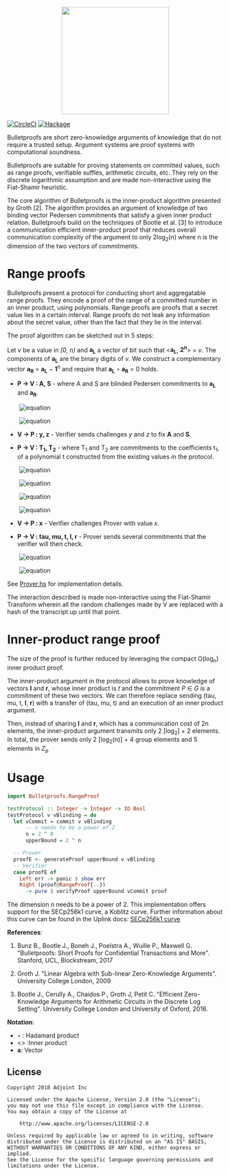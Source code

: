 <p align="center">
  <a href="http://www.adjoint.io"><img src="https://www.adjoint.io/assets/img/adjoint-logo@2x.png" width="250"/></a>
</p>

[![CircleCI](https://circleci.com/gh/adjoint-io/bulletproofs.svg?style=svg)](https://circleci.com/gh/adjoint-io/bulletproofs)
[![Hackage](https://img.shields.io/hackage/v/bulletproofs.svg)](http://hackage.haskell.org/package/bulletproofs)

Bulletproofs are short zero-knowledge arguments of knowledge that do not require a trusted setup.
Argument systems are proof systems with computational soundness.

Bulletproofs are suitable for proving statements on committed values, such as range proofs, verifiable suffles, arithmetic circuits, etc.
They rely on the discrete logarithmic assumption and are made non-interactive using
the Fiat-Shamir heuristic.

The core algorithm of Bulletproofs is the inner-product algorithm presented by Groth [2].
The algorithm provides an argument of knowledge of two binding vector Pedersen commitments that satisfy a given inner product relation.
Bulletproofs build on the techniques of Bootle et al. [3] to introduce a communication efficient inner-product proof that reduces
overall communication complexity of the argument to only 2log<sub>2</sub>(n) where n is the dimension
of the two vectors of commitments.


Range proofs
============

Bulletproofs present a protocol for conducting short and aggregatable range proofs.
They encode a proof of the range of a committed number in an inner product, using polynomials.
Range proofs are proofs that a secret value lies in a certain interval.
Range proofs do not leak any information about the secret value, other
than the fact that they lie in the interval.

The proof algorithm can be sketched out in 5 steps:

Let _v_ be a value in _[0, n)_ and **a<sub>L</sub>** a vector of bit such that <**a<sub>L</sub>**, **2<sup>n</sup>**> = _v_.
The components of **a<sub>L</sub>** are the binary digits of _v_.
We construct a complementary vector **a<sub>R</sub>** = **a<sub>L</sub>** − **1**<sup>n</sup>
and require that **a<sub>L</sub>** ◦ **a<sub>R</sub>** = 0 holds.

- **P -> V : A, S** - where A and S are blinded Pedersen commitments to **a<sub>L</sub>** and **a<sub>R</sub>**.

&nbsp;&nbsp;&nbsp;&nbsp;&nbsp;&nbsp; ![equation](https://latex.codecogs.com/gif.latex?\\&space;$&space;A&space;=&space;h&space;\cdot&space;\alpha&space;&plus;&space;\textbf{g}&space;\cdot&space;\textbf{a}_L&space;&plus;&space;\textbf{h}&space;\cdot&space;\textbf{a}_R&space;\in&space;\mathcal{G}&space;$)

&nbsp;&nbsp;&nbsp;&nbsp;&nbsp;&nbsp; ![equation](https://latex.codecogs.com/gif.latex?\\&space;$&space;S&space;=&space;h&space;\cdot&space;\rho&space;&plus;&space;\textbf{g}&space;\cdot&space;\textbf{s}_L&space;&plus;&space;\textbf{h}&space;\cdot&space;\textbf{s}_R&space;\in&space;\mathcal{G}&space;$)

- **V -> P : y, z** - Verifier sends challenges _y_ and _z_ to fix **A** and **S**.

- **P -> V : T<sub>1</sub>, T<sub>2</sub>** - where T<sub>1</sub> and T<sub>2</sub> are commitments to
the coefficients t<sub>1</sub>, of a polynomial t constructed from the existing values in the protocol.

&nbsp;&nbsp;&nbsp;&nbsp;&nbsp;&nbsp; ![equation](https://latex.codecogs.com/gif.latex?\\&space;$&space;\textbf{l}&space;=&space;l(x)&space;=&space;\textbf{a}_L&space;-&space;z&space;\cdot&space;\textbf{1}^n&space;&plus;&space;\textbf{s}_L&space;\cdot&space;x&space;\in&space;\mathcal{Z}^n_p$)

&nbsp;&nbsp;&nbsp;&nbsp;&nbsp;&nbsp; ![equation](https://latex.codecogs.com/gif.latex?\\&space;$&space;\textbf{r}&space;=&space;r(x)&space;=&space;\textbf{y}^n&space;\circ&space;(\textbf{a}_R&space;&plus;&space;z&space;\cdot&space;\textbf{1}^n&space;&plus;&space;\textbf{s}_R&space;\cdot&space;x&space;)&space;&plus;&space;z^2&space;\cdot&space;\textbf{2}^n&space;\in&space;\mathcal{Z}^n_p&space;$)

&nbsp;&nbsp;&nbsp;&nbsp;&nbsp;&nbsp; ![equation](https://latex.codecogs.com/gif.latex?\\&space;$&space;t&space;=&space;\langle&space;\textbf{l},&space;\textbf{r}&space;\rangle&space;\in&space;\mathcal{Z}_p$)

&nbsp;&nbsp;&nbsp;&nbsp;&nbsp;&nbsp; ![equation](https://latex.codecogs.com/gif.latex?\\&space;$T_i&space;=&space;g&space;\cdot&space;t_i&space;&plus;&space;h&space;\cdot&space;\tau_i&space;\in&space;\mathcal{G},&space;\hspace{3em}&space;i&space;=&space;\{1,&space;2\}&space;$)

- **V -> P : x** - Verifier challenges Prover with value _x_.

- **P -> V : tau, mu, t, l, r** - Prover sends several commitments that the verifier will then check.

&nbsp;&nbsp;&nbsp;&nbsp;&nbsp;&nbsp; ![equation](https://latex.codecogs.com/gif.latex?\\&space;$&space;\tau_x&space;=&space;\tau_2&space;\cdot&space;x^2&space;&plus;&space;\tau_1&space;\cdot&space;x&space;&plus;&space;z^2&space;\cdot&space;\gamma&space;\in&space;\mathcal{Z}_p&space;$)

&nbsp;&nbsp;&nbsp;&nbsp;&nbsp;&nbsp; ![equation](https://latex.codecogs.com/gif.latex?\\&space;$&space;\mu&space;=&space;\alpha&space;&plus;&space;\rho&space;\cdot&space;x&space;\in&space;\mathcal{Z}_p&space;$)

See [Prover.hs](https://github.com/adjoint-io/bulletproofs/blob/master/src/RangeProof/Prover.hs "Prover.hs") for implementation details.

The interaction described is made non-interactive using the Fiat-Shamir Transform wherein all the random
challenges made by V are replaced with a hash of the transcript up until that point.

Inner-product range proof
=========================

The size of the proof is further reduced by leveraging the compact O(log<sub>n</sub>) inner product proof.

The inner-product argument in the protocol allows to prove knowledge of vectors **l** and **r**, whose inner product is _t_ and
the commitment _P_ ∈  _G_ is a commitment of these two vectors. We can therefore replace sending
(tau, mu, t, **l**, **r**) with a transfer of (tau, mu, t) and an execution of an inner product argument.

Then, instead of sharing **l** and **r**, which has a communication cost of 2n elements, the inner-product
argument transmits only 2 [log<sub>2</sub>] + 2 elements. In total, the prover sends only 2 [log<sub>2</sub>(n)] + 4
group elements and 5 elements in _Z_<sub>p</sub>

Usage
=====

```haskell
import Bulletproofs.RangeProof

testProtocol :: Integer -> Integer -> IO Bool
testProtocol v vBlinding = do
  let vCommit = commit v vBlinding
      -- n needs to be a power of 2
      n = 2 ^ 8
      upperBound = 2 ^ n

  -- Prover
  proofE <- generateProof upperBound v vBlinding
  -- Verifier
  case proofE of
    Left err -> panic $ show err
    Right (proof@RangeProof{..})
      -> pure $ verifyProof upperBound vCommit proof
```

The dimension _n_ needs to be a power of 2.
This implementation offers support for the SECp256k1 curve, a Koblitz curve.
Further information about this curve can be found in the Uplink docs:
[SECp256k1 curve](https://www.adjoint.io/docs/cryptography.html#id1 "SECp256k1 curve")


**References**:

1.  Bunz B., Bootle J., Boneh J., Poelstra A., Wuille P., Maxwell G.
    "Bulletproofs: Short Proofs for Confidential Transactions and More". Stanford, UCL, Blockstream, 2017

2. Groth J. "Linear Algebra with Sub-linear Zero-Knowledge Arguments". University College London, 2009

3. Bootle J., Cerully A., Chaidos P., Groth J, Petit C. "Efficient Zero-Knowledge Arguments for
Arithmetic Circuits in the Discrete Log Setting". University College London and University of Oxford, 2016.

**Notation**:

- ◦ : Hadamard product
- <> :Inner product
- **a**: Vector


License
-------

```
Copyright 2018 Adjoint Inc

Licensed under the Apache License, Version 2.0 (the "License");
you may not use this file except in compliance with the License.
You may obtain a copy of the License at

    http://www.apache.org/licenses/LICENSE-2.0

Unless required by applicable law or agreed to in writing, software
distributed under the License is distributed on an "AS IS" BASIS,
WITHOUT WARRANTIES OR CONDITIONS OF ANY KIND, either express or implied.
See the License for the specific language governing permissions and
limitations under the License.
```
